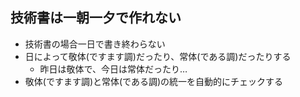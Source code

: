 ## 技術書は一朝一夕で作れない

-   技術書の場合一日で書き終わらない
-   日によって敬体(ですます調)だったり、常体(である調)だったりする
    -   昨日は敬体で、今日は常体だったり…
-   敬体(ですます調)と常体(である調)の統一を自動的にチェックする
